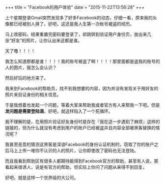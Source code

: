 +++
title  = "Facebook的用户体验"
date = "2015-11-22T13:56:28"
+++


上个星期登录Gmail突然发现多了好多Facebook的动态，仔细一看，原来我的头像都已经被别人换了。好吧，这还是我人生第一次帐号被盗的经历。

马上改密码，结果重置完密码要登录了，却跳转到验证用户身份页，放出来几张“好友”的照片，让你认出来这都是谁。

天了噜！！！！

我怎么知道那都是谁！！！！我的账号被盗了啊！！！！那里面都是盗我的账号的人的图片，我怎么会认识？

然后好玩的地方来了。

我来到Facebook的帮助页，找不到我想要的内容，因为并没有发现关于用好友的照片来验证身份的相关信息。

于是我想着也发起一个问题，等着大家来帮助我或者官方有人来帮我一下吧。但是**发问题是需要登陆滴**，好吧，就这样陷入了一个死循环。

我不理解的是，在用照片验证好友身份时是存在『我在这一步遇到了麻烦』这样的链接的，但为什么就没有考虑到用户的账户已经被盗并且内容全部被黑客替换的情况呢？

我甚至恶意的猜测这黑客是深谙Facebook的身份认证机制的，窃取了你的账户之后马上上传一堆你不认识的人的照片，让你即使改了密码也无法登陆。

而且我看到帮助区有很多人都期待能得到Facebook官方的帮助，甚至有人说，那看起来很诱人，说是有官方的帮助，但实际上你问了问题从来得不到回复。

好吧，就是这样一个世界级的大公司。
